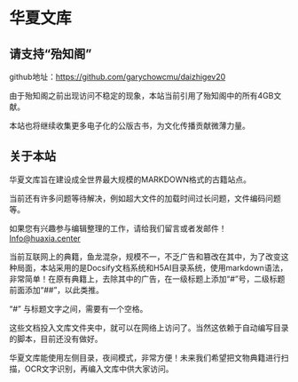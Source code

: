 # 华夏文库

## 请支持“殆知阁”

github地址：https://github.com/garychowcmu/daizhigev20

由于殆知阁之前出现访问不稳定的现象，本站当前引用了殆知阁中的所有4GB文献。

本站也将继续收集更多电子化的公版古书，为文化传播贡献微薄力量。

## 关于本站

华夏文库旨在建设成全世界最大规模的MARKDOWN格式的古籍站点。

当前还有许多问题等待解决，例如超大文件的加载时间过长问题，文件编码问题等。

如果您有兴趣参与编辑整理的工作，请给我们留言或者发邮件！Info@huaxia.center

当前互联网上的典籍，鱼龙混杂，规模不一，不乏广告和篡改在其中，为了改变这种局面，本站采用的是Docsify文档系统和H5AI目录系统，使用markdown语法，非常简单！在原有典籍上，去除其中的广告，在一级标题上添加“#”号，二级标题前面添加“##”，以此类推。

“#” 与标题文字之间，需要有一个空格。

这些文档投入文库文件夹中，就可以在网络上访问了。当然这依赖于自动编写目录的脚本，目前还没有做好。

华夏文库能使用左侧目录，夜间模式，非常方便！未来我们希望把文物典籍进行扫描，OCR文字识别，再编入文库中供大家访问。
